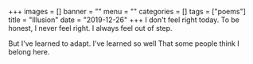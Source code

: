 +++
images = []
banner = ""
menu = ""
categories = []
tags = ["poems"]
title = "Illusion"
date = "2019-12-26"
+++
I don't feel right today. 
To be honest, 
I never feel right. 
I always feel out of step. 

But I've learned to adapt. 
I've learned so well 
That some people think 
I belong here. 
